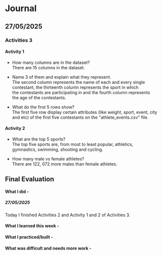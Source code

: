 # Journal

## 27/05/2025
### Activities 3
#### Activity 1
- How many columns are in the dataset?
<br> There are 15 columns in the dataset.

- Name 3 of them and explain what they represent.
<br> The second column represents the name of each and every single <br> contestant, the thirteenth column represents the sport in which <br> the contestants are participating in and the fourth column represents <br> the age of the contestants.
- What do the first 5 rows show?
<br> The first five row display certain attributes (like weight, sport, event, city and etc) of the first five contestants on the "athlete_events.csv" file.

#### Activity 2
- What are the top 5 sports?
<br>The top five sports are, from most to least popular, athletics, <br> gymnastics, swimming, shooting and cycling.

- How many male vs female athletes?
<br> There are 122, 072 more males than female athletes.

## Final Evaluation
#### What I did -
##### 27/05/2025
Today I finished Activities 2 and Activity 1 and 2 of Activities 3.
#### What I learned this week -
#### What I practiced/built -
#### What was difficult and needs more work -

